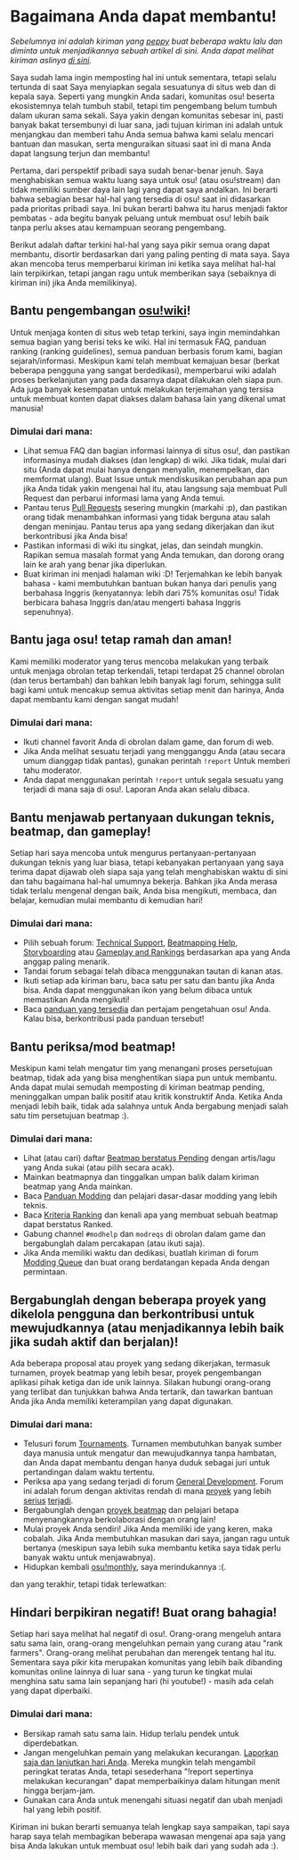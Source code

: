 # Bagaimana Anda dapat membantu!

_Sebelumnya ini adalah kiriman yang [peppy](/users/2 "peppy") buat beberapa waktu lalu dan diminta untuk menjadikannya sebuah artikel di sini. Anda dapat melihat kiriman aslinya [di sini](/community/forums/topics/83155)._

Saya sudah lama ingin memposting hal ini untuk sementara, tetapi selalu tertunda di saat Saya menyiapkan segala sesuatunya di situs web dan di kepala saya. Seperti yang mungkin Anda sadari, komunitas osu! beserta ekosistemnya telah tumbuh stabil, tetapi tim pengembang belum tumbuh dalam ukuran sama sekali. Saya yakin dengan komunitas sebesar ini, pasti banyak bakat tersembunyi di luar sana, jadi tujuan kiriman ini adalah untuk menjangkau dan memberi tahu Anda semua bahwa kami selalu mencari bantuan dan masukan, serta menguraikan situasi saat ini di mana Anda dapat langsung terjun dan membantu!

Pertama, dari perspektif pribadi saya sudah benar-benar jenuh. Saya menghabiskan semua waktu luang saya untuk osu! (atau osu!stream) dan tidak memiliki sumber daya lain lagi yang dapat saya andalkan. Ini berarti bahwa sebagian besar hal-hal yang tersedia di osu! saat ini didasarkan pada prioritas pribadi saya. Ini bukan berarti bahwa itu harus menjadi faktor pembatas - ada begitu banyak peluang untuk membuat osu! lebih baik tanpa perlu akses atau kemampuan seorang pengembang.

Berikut adalah daftar terkini hal-hal yang saya pikir semua orang dapat membantu, disortir berdasarkan dari yang paling penting di mata saya. Saya akan mencoba terus memperbarui kiriman ini ketika saya melihat hal-hal lain terpikirkan, tetapi jangan ragu untuk memberikan saya (sebaiknya di kiriman ini) jika Anda memilikinya).

## Bantu pengembangan [osu!wiki](https://github.com/ppy/osu-wiki "osu-wiki di GitHub")!

Untuk menjaga konten di situs web tetap terkini, saya ingin memindahkan semua bagian yang berisi teks ke wiki. Hal ini termasuk FAQ, panduan ranking (ranking guidelines), semua panduan berbasis forum kami, bagian sejarah/informasi. Meskipun kami telah membuat kemajuan besar (berkat beberapa pengguna yang sangat berdedikasi), memperbarui wiki adalah proses berkelanjutan yang pada dasarnya dapat dilakukan oleh siapa pun. Ada juga banyak kesempatan untuk melakukan terjemahan yang tersisa untuk membuat konten dapat diakses dalam bahasa lain yang dikenal umat manusia!

### Dimulai dari mana:

-   Lihat semua FAQ dan bagian informasi lainnya di situs osu!, dan pastikan informasinya mudah diakses (dan lengkap) di wiki. Jika tidak, mulai dari situ (Anda dapat mulai hanya dengan menyalin, menempelkan, dan memformat ulang). Buat Issue untuk mendiskusikan perubahan apa pun jika Anda tidak yakin mengenai hal itu, atau langsung saja membuat Pull Request dan perbarui informasi lama yang Anda temui.
-   Pantau terus [Pull Requests](https://github.com/ppy/osu-wiki/pulls "Pull Requests") sesering mungkin (markahi :p), dan pastikan orang tidak menambahkan informasi yang tidak berguna atau salah dengan meninjau. Pantau terus apa yang sedang dikerjakan dan ikut berkontribusi jika Anda bisa!
-   Pastikan informasi di wiki itu singkat, jelas, dan seindah mungkin. Rapikan semua masalah format yang Anda temukan, dan dorong orang lain ke arah yang benar jika diperlukan.
-   Buat kiriman ini menjadi halaman wiki :D! Terjemahkan ke lebih banyak bahasa - kami membutuhkan bantuan bukan hanya dari penulis yang berbahasa Inggris (kenyatannya: lebih dari 75% komunitas osu! Tidak berbicara bahasa Inggris dan/atau mengerti bahasa Inggris sepenuhnya).

## Bantu jaga osu! tetap ramah dan aman!

Kami memiliki moderator yang terus mencoba melakukan yang terbaik untuk menjaga obrolan tetap terkendali, tetapi terdapat 25 channel obrolan (dan terus bertambah) dan bahkan lebih banyak lagi forum, sehingga sulit bagi kami untuk mencakup semua aktivitas setiap menit dan harinya, Anda dapat membantu kami dengan sangat mudah!

### Dimulai dari mana:

-   Ikuti channel favorit Anda di obrolan dalam game, dan forum di web.
-   Jika Anda melihat sesuatu terjadi yang mengganggu Anda (atau secara umum dianggap tidak pantas), gunakan perintah `!report` Untuk memberi tahu moderator.
-   Anda dapat menggunakan perintah `!report` untuk segala sesuatu yang terjadi di mana saja di osu!. Laporan Anda akan selalu dibaca.

## Bantu menjawab pertanyaan dukungan teknis, beatmap, dan gameplay!

Setiap hari saya mencoba untuk mengurus pertanyaan-pertanyaan dukungan teknis yang luar biasa, tetapi kebanyakan pertanyaan yang saya terima dapat dijawab oleh siapa saja yang telah menghabiskan waktu di sini dan tahu bagaimana hal-hal umumnya bekerja. Bahkan jika Anda merasa tidak terlalu mengenal dengan baik, Anda bisa mengikuti, membaca, dan belajar, kemudian mulai membantu di kemudian hari!

### Dimulai dari mana:

-   Pilih sebuah forum: [Technical Support](/community/forums/5), [Beatmapping Help](/community/forums/56), [Storyboarding](/community/forums/20) atau [Gameplay and Rankings](/community/forums/13) berdasarkan apa yang Anda anggap paling menarik.
-   Tandai forum sebagai telah dibaca menggunakan tautan di kanan atas.
-   Ikuti setiap ada kiriman baru, baca satu per satu dan bantu jika Anda bisa. Anda dapat menggunakan ikon yang belum dibaca untuk memastikan Anda mengikuti!
-   Baca [panduan yang tersedia](/wiki/List_of_Guides "Daftar Panduan") dan pertajam pengetahuan osu! Anda. Kalau bisa, berkontribusi pada panduan tersebut!

## Bantu periksa/mod beatmap!

Meskipun kami telah mengatur tim yang menangani proses persetujuan beatmap, tidak ada yang bisa menghentikan siapa pun untuk membantu. Anda dapat mulai semudah memposting di kiriman beatmap pending, meninggalkan umpan balik positif atau kritik konstruktif Anda. Ketika Anda menjadi lebih baik, tidak ada salahnya untuk Anda bergabung menjadi salah satu tim persetujuan beatmap :).

### Dimulai dari mana:

-   Lihat (atau cari) daftar [Beatmap berstatus Pending](https://osu.ppy.sh/beatmapsets?m=-1&s=4) dengan artis/lagu yang Anda sukai (atau pilih secara acak).
-   Mainkan beatmapnya dan tinggalkan umpan balik dalam kiriman beatmap yang Anda mainkan.
-   Baca [Panduan Modding](/wiki/Modding "Modding") dan pelajari dasar-dasar modding yang lebih teknis.
-   Baca [Kriteria Ranking](/wiki/Ranking_Criteria "Kriteria Ranking") dan kenali apa yang membuat sebuah beatmap dapat berstatus Ranked.
-   Gabung channel `#modhelp` dan `modreqs` di obrolan dalam game dan bergabunglah dalam percakapan (atau ikuti saja).
-   Jika Anda memiliki waktu dan dedikasi, buatlah kiriman di forum [Modding Queue](/community/forums/topics/60) dan buat orang berdatangan kepada Anda dengan permintaan.

## Bergabunglah dengan beberapa proyek yang dikelola pengguna dan berkontribusi untuk mewujudkannya (atau menjadikannya lebih baik jika sudah aktif dan berjalan)!

Ada beberapa proposal atau proyek yang sedang dikerjakan, termasuk turnamen, proyek beatmap yang lebih besar, proyek pengembangan aplikasi pihak ketiga dan ide unik lainnya. Silakan hubungi orang-orang yang terlibat dan tunjukkan bahwa Anda tertarik, dan tawarkan bantuan Anda jika Anda memiliki keterampilan yang dapat digunakan.

### Dimulai dari mana:

-   Telusuri forum [Tournaments](/community/forums/55). Turnamen membutuhkan banyak sumber daya manusia untuk mengatur dan mewujudkannya tanpa hambatan, dan Anda dapat membantu dengan hanya duduk sebagai juri untuk pertandingan dalam waktu tertentu.
-   Periksa apa yang sedang terjadi di forum [General Development](/community/forums/2). Forum ini adalah forum dengan aktivitas rendah di mana [proyek](/community/forums/topics/80027) yang lebih [serius](/community/forums/topics/58855) [terjadi](/community/forums/topics/79354).
-   Bergabunglah dengan [proyek beatmap](/community/forums/53) dan pelajari betapa menyenangkannya berkolaborasi dengan orang lain!
-   Mulai proyek Anda sendiri! Jika Anda memiliki ide yang keren, maka cobalah. Jika Anda membutuhkan masukan dari saya, jangan ragu untuk bertanya (meskipun saya lebih suka membantu ketika saya tidak perlu banyak waktu untuk menjawabnya).
-   Hidupkan kembali [osu!monthly](/community/forums/topics/75017), saya merindukannya :(.

dan yang terakhir, tetapi tidak terlewatkan:

## Hindari berpikiran negatif! Buat orang bahagia!

Setiap hari saya melihat hal negatif di osu!. Orang-orang mengeluh antara satu sama lain, orang-orang mengeluhkan pemain yang curang atau "rank farmers". Orang-orang melihat perubahan dan merengek tentang hal itu. Sementara saya pikir kita merupakan komunitas yang lebih baik dibanding komunitas online lainnya di luar sana - yang turun ke tingkat mulai menghina satu sama lain sepanjang hari (hi youtube!) - masih ada celah yang dapat diperbaiki.

### Dimulai dari mana:

-   Bersikap ramah satu sama lain. Hidup terlalu pendek untuk diperdebatkan.
-   Jangan mengeluhkan pemain yang melakukan kecurangan. [Laporkan saja dan lanjutkan hari Anda](/wiki/Reporting_Bad_Behaviour/Handling_Cheating "Menangani Perilaku Curang"). Mereka mungkin telah mengambil peringkat teratas Anda, tetapi sesederhana "!report <username> sepertinya melakukan kecurangan" dapat memperbaikinya dalam hitungan menit hingga berjam-jam.
-   Gunakan cara Anda untuk menengahi situasi negatif dan ubah menjadi hal yang lebih positif.

Kiriman ini bukan berarti semuanya telah lengkap saya sampaikan, tapi saya harap saya telah membagikan beberapa wawasan mengenai apa saja yang bisa Anda lakukan untuk membuat osu! lebih baik dari yang sudah ada :).
